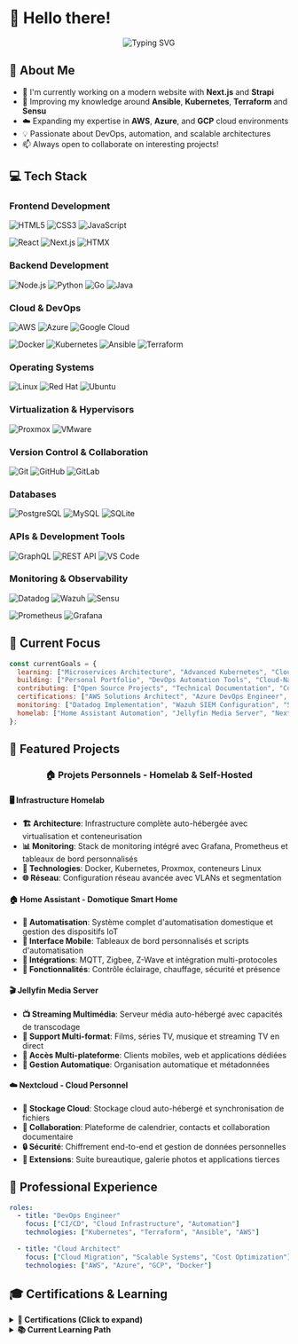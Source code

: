 # 👋 Hello there!

<div align="center">
  <img src="https://readme-typing-svg.herokuapp.com?font=Fira+Code&pause=1000&color=2E9EF7&center=true&vCenter=true&width=435&lines=Developer;Cloud+%26+DevOps+Enthusiast;Always+learning+new+things" alt="Typing SVG" />
</div>

## 🚀 About Me

- 🔭 I'm currently working on a modern website with **Next.js** and **Strapi**
- 🌱 Improving my knowledge around **Ansible**, **Kubernetes**, **Terraform** and **Sensu**
- ☁️ Expanding my expertise in **AWS**, **Azure**, and **GCP** cloud environments
- 💡 Passionate about DevOps, automation, and scalable architectures
- 📫 Always open to collaborate on interesting projects!

## 💻 Tech Stack

### Frontend Development
![HTML5](https://img.shields.io/badge/HTML5-E34F26?style=for-the-badge&logo=html5&logoColor=white)
![CSS3](https://img.shields.io/badge/CSS3-1572B6?style=for-the-badge&logo=css3&logoColor=white)
![JavaScript](https://img.shields.io/badge/JavaScript-F7DF1E?style=for-the-badge&logo=javascript&logoColor=black)

![React](https://img.shields.io/badge/React-20232A?style=for-the-badge&logo=react&logoColor=61DAFB)
![Next.js](https://img.shields.io/badge/Next.js-000000?style=for-the-badge&logo=next.js&logoColor=white)
![HTMX](https://img.shields.io/badge/HTMX-3366CC?style=for-the-badge&logo=htmx&logoColor=white)

### Backend Development
![Node.js](https://img.shields.io/badge/Node.js-43853D?style=for-the-badge&logo=node.js&logoColor=white)
![Python](https://img.shields.io/badge/Python-14354C?style=for-the-badge&logo=python&logoColor=white)
![Go](https://img.shields.io/badge/Go-00ADD8?style=for-the-badge&logo=go&logoColor=white)
![Java](https://img.shields.io/badge/Java-ED8B00?style=for-the-badge&logo=openjdk&logoColor=white)

### Cloud & DevOps
![AWS](https://img.shields.io/badge/AWS-232F3E?style=for-the-badge&logo=amazon-aws&logoColor=white)
![Azure](https://img.shields.io/badge/Azure-0078D4?style=for-the-badge&logo=microsoft-azure&logoColor=white)
![Google Cloud](https://img.shields.io/badge/Google_Cloud-4285F4?style=for-the-badge&logo=google-cloud&logoColor=white)

![Docker](https://img.shields.io/badge/Docker-2496ED?style=for-the-badge&logo=docker&logoColor=white)
![Kubernetes](https://img.shields.io/badge/Kubernetes-326CE5?style=for-the-badge&logo=kubernetes&logoColor=white)
![Ansible](https://img.shields.io/badge/Ansible-EE0000?style=for-the-badge&logo=ansible&logoColor=white)
![Terraform](https://img.shields.io/badge/Terraform-623CE4?style=for-the-badge&logo=terraform&logoColor=white)

### Operating Systems
![Linux](https://img.shields.io/badge/Linux-FCC624?style=for-the-badge&logo=linux&logoColor=black)
![Red Hat](https://img.shields.io/badge/Red%20Hat-EE0000?style=for-the-badge&logo=redhat&logoColor=white)
![Ubuntu](https://img.shields.io/badge/Ubuntu-E95420?style=for-the-badge&logo=ubuntu&logoColor=white)

### Virtualization & Hypervisors
![Proxmox](https://img.shields.io/badge/Proxmox-E57000?style=for-the-badge&logo=proxmox&logoColor=white)
![VMware](https://img.shields.io/badge/VMware-607078?style=for-the-badge&logo=vmware&logoColor=white)

### Version Control & Collaboration
![Git](https://img.shields.io/badge/Git-F05032?style=for-the-badge&logo=git&logoColor=white)
![GitHub](https://img.shields.io/badge/GitHub-100000?style=for-the-badge&logo=github&logoColor=white)
![GitLab](https://img.shields.io/badge/GitLab-330F63?style=for-the-badge&logo=gitlab&logoColor=white)

### Databases
![PostgreSQL](https://img.shields.io/badge/PostgreSQL-316192?style=for-the-badge&logo=postgresql&logoColor=white)
![MySQL](https://img.shields.io/badge/MySQL-00000F?style=for-the-badge&logo=mysql&logoColor=white)
![SQLite](https://img.shields.io/badge/SQLite-07405E?style=for-the-badge&logo=sqlite&logoColor=white)

### APIs & Development Tools
![GraphQL](https://img.shields.io/badge/GraphQL-E10098?style=for-the-badge&logo=graphql&logoColor=white)
![REST API](https://img.shields.io/badge/REST-02569B?style=for-the-badge&logo=rest&logoColor=white)
![VS Code](https://img.shields.io/badge/VS_Code-007ACC?style=for-the-badge&logo=visual-studio-code&logoColor=white)

### Monitoring & Observability
![Datadog](https://img.shields.io/badge/Datadog-632CA6?style=for-the-badge&logo=datadog&logoColor=white)
![Wazuh](https://img.shields.io/badge/Wazuh-1D4ED8?style=for-the-badge&logo=wazuh&logoColor=white)
![Sensu](https://img.shields.io/badge/Sensu-89BA17?style=for-the-badge&logo=sensu&logoColor=white)

![Prometheus](https://img.shields.io/badge/Prometheus-E6522C?style=for-the-badge&logo=prometheus&logoColor=white)
![Grafana](https://img.shields.io/badge/Grafana-F46800?style=for-the-badge&logo=grafana&logoColor=white)

## 🎯 Current Focus

```javascript
const currentGoals = {
  learning: ["Microservices Architecture", "Advanced Kubernetes", "Cloud Security", "Monitoring & Observability"],
  building: ["Personal Portfolio", "DevOps Automation Tools", "Cloud-Native Applications", "Monitoring Dashboards", "Homelab Infrastructure"],
  contributing: ["Open Source Projects", "Technical Documentation", "Community Support"],
  certifications: ["AWS Solutions Architect", "Azure DevOps Engineer", "CKA (Certified Kubernetes Administrator)"],
  monitoring: ["Datadog Implementation", "Wazuh SIEM Configuration", "Sensu Monitoring Setup"],
  homelab: ["Home Assistant Automation", "Jellyfin Media Server", "Nextcloud Self-hosting", "Smart Home Integration"]
};
```

## 🌟 Featured Projects

<div align="center">

### 🏠 Projets Personnels - Homelab & Self-Hosted

</div>

#### 🖥️ **Infrastructure Homelab**
- **🏗️ Architecture**: Infrastructure complète auto-hébergée avec virtualisation et conteneurisation
- **📊 Monitoring**: Stack de monitoring intégré avec Grafana, Prometheus et tableaux de bord personnalisés
- **🔧 Technologies**: Docker, Kubernetes, Proxmox, conteneurs Linux
- **🌐 Réseau**: Configuration réseau avancée avec VLANs et segmentation

#### 🏠 **Home Assistant - Domotique Smart Home**
- **🤖 Automatisation**: Système complet d'automatisation domestique et gestion des dispositifs IoT
- **📱 Interface Mobile**: Tableaux de bord personnalisés et scripts d'automatisation
- **🔗 Intégrations**: MQTT, Zigbee, Z-Wave et intégration multi-protocoles
- **🎯 Fonctionnalités**: Contrôle éclairage, chauffage, sécurité et présence

#### 🎬 **Jellyfin Media Server**
- **📺 Streaming Multimédia**: Serveur média auto-hébergé avec capacités de transcodage
- **🎵 Support Multi-format**: Films, séries TV, musique et streaming TV en direct
- **📱 Accès Multi-plateforme**: Clients mobiles, web et applications dédiées
- **🔄 Gestion Automatique**: Organisation automatique et métadonnées

#### ☁️ **Nextcloud - Cloud Personnel**
- **📁 Stockage Cloud**: Stockage cloud auto-hébergé et synchronisation de fichiers
- **👥 Collaboration**: Plateforme de calendrier, contacts et collaboration documentaire
- **🔒 Sécurité**: Chiffrement end-to-end et gestion de données personnelles
- **🔧 Extensions**: Suite bureautique, galerie photos et applications tierces

## 💼 Professional Experience

```yaml
roles:
  - title: "DevOps Engineer"
    focus: ["CI/CD", "Cloud Infrastructure", "Automation"]
    technologies: ["Kubernetes", "Terraform", "Ansible", "AWS"]
    
  - title: "Cloud Architect"
    focus: ["Cloud Migration", "Scalable Systems", "Cost Optimization"]
    technologies: ["AWS", "Azure", "GCP", "Docker"]
```

## 🎓 Certifications & Learning

<details>
<summary><b>🏅 Certifications (Click to expand)</b></summary>

- 🦑 **Certified Kubernetes Administrator (CKA)**
- 🐧 **Linux Foundation Certified System Administrator (LFCS)**

- 🟠 **Azure DevOps Engineer Expert** (Target)
- 🟠 **AWS Certified Solutions Architect** (Target)

</details>

<details>
<summary><b>📚 Current Learning Path</b></summary>

- **Infrastructure as Code**: Advanced Terraform patterns
- **Container Orchestration**: Kubernetes best practices
- **Cloud Security**: Zero-trust architecture implementation
- **Monitoring & Observability**: Datadog, Wazuh SIEM
- **Modern Frontend**: HTMX for dynamic web interactions

</details>
